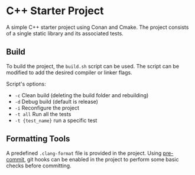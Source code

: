 # C++ Starter Project
A simple C++ starter project using Conan and Cmake. The project consists of a single static library and its associated tests.

## Build
To build the project, the `build.sh` script can be used. The script can be modified to add the desired compiler or linker flags.

Script's options:

* `-c` Clean build (deleting the build folder and rebuilding)
* `-d` Debug build (default is release)
* `-i` Reconfigure the project
* `-t all` Run all the tests
* `-t {test_name}` run a specific test

## Formatting Tools
A predefined `.clang-format` file is provided in the project. Using [pre-commit](https://pre-commit.com/), git hooks can be enabled in the project to perform some basic checks before committing.
